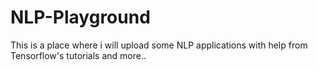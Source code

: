 # NLP-Playground

This is a place where i will upload some NLP applications with help from Tensorflow's tutorials and more..
